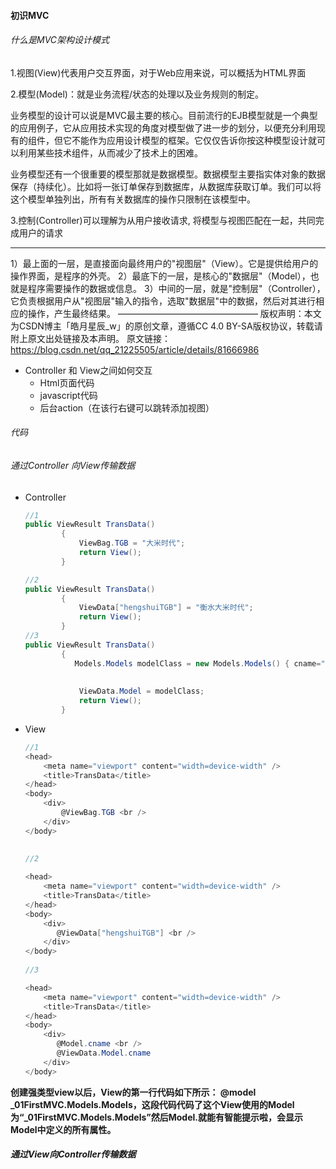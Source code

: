 #### 初识MVC

###### 什么是MVC架构设计模式

1.视图(View)代表用户交互界面，对于Web应用来说，可以概括为HTML界面

 2.模型(Model)：就是业务流程/状态的处理以及业务规则的制定。

业务模型的设计可以说是MVC最主要的核心。目前流行的EJB模型就是一个典型的应用例子，它从应用技术实现的角度对模型做了进一步的划分，以便充分利用现有的组件，但它不能作为应用设计模型的框架。它仅仅告诉你按这种模型设计就可以利用某些技术组件，从而减少了技术上的困难。

业务模型还有一个很重要的模型那就是数据模型。数据模型主要指实体对象的数据 保存（持续化）。比如将一张订单保存到数据库，从数据库获取订单。我们可以将这个模型单独列出，所有有关数据库的操作只限制在该模型中。

3.控制(Controller)可以理解为从用户接收请求, 将模型与视图匹配在一起，共同完成用户的请求

----

 1）最上面的一层，是直接面向最终用户的"视图层"（View）。它是提供给用户的操作界面，是程序的外壳。
   2）最底下的一层，是核心的"数据层"（Model），也就是程序需要操作的数据或信息。
   3）中间的一层，就是"控制层"（Controller），它负责根据用户从"视图层"输入的指令，选取"数据层"中的数据，然后对其进行相应的操作，产生最终结果。
————————————————
版权声明：本文为CSDN博主「皓月星辰_w」的原创文章，遵循CC 4.0 BY-SA版权协议，转载请附上原文出处链接及本声明。
原文链接：https://blog.csdn.net/qq_21225505/article/details/81666986

* Controller 和  View之间如何交互
  - Html页面代码
  - javascript代码
  - 后台action（在该行右键可以跳转添加视图）

###### 代码



###### 通过Controller 向View传输数据

* Controller

  ```c#
  //1
  public ViewResult TransData()
          { 
              ViewBag.TGB = "大米时代";
              return View();
          }
  ```

  ```c#
  //2
  public ViewResult TransData()
          { 
              ViewData["hengshuiTGB"] = "衡水大米时代";
              return View();
          }
  //3
  public ViewResult TransData()
          { 
             Models.Models modelClass = new Models.Models() { cname="广州大米时代"};
   
   
              ViewData.Model = modelClass;
              return View();
          }
  ```

  

* View

  ```c#
  //1
  <head>
      <meta name="viewport" content="width=device-width" />
      <title>TransData</title>
  </head>
  <body>
      <div>
          @ViewBag.TGB <br />
      </div>
  </body>
      
      
  //2
  
  <head>
      <meta name="viewport" content="width=device-width" />
      <title>TransData</title>
  </head>
  <body>
      <div>
         @ViewData["hengshuiTGB"] <br />
      </div>
  </body>
      
  //3
  
  <head>
      <meta name="viewport" content="width=device-width" />
      <title>TransData</title>
  </head>
  <body>
      <div>
         @Model.cname <br />
         @ViewData.Model.cname     
      </div>
  </body>
  ```

**创建强类型view以后，View的第一行代码如下所示：
@model _01FirstMVC.Models.Models，这段代码代码了这个View使用的Model为“_01FirstMVC.Models.Models”然后Model.就能有智能提示啦，会显示Model中定义的所有属性。**

##### 通过View向Controller传输数据





